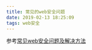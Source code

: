 ```yaml
---
title: 常见的web安全问题
date: 2019-02-13 18:25:09
tags: web安全
---
```


参考[常见web安全问题及解决方法](https://zoumiaojiang.com/article/common-web-security/)